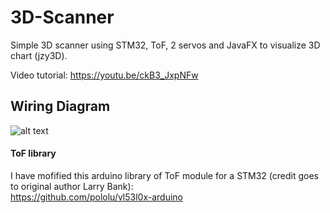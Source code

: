 # 3D-Scanner
 Simple 3D scanner using STM32, ToF, 2 servos and JavaFX to visualize 3D chart (jzy3D).  
   
 Video tutorial: https://youtu.be/ckB3_JxpNFw  
  
## Wiring Diagram
  
![alt text](https://raw.githubusercontent.com/viktorvano/STM32-Bootloader/master/images/STM32F103C8T6_Bottom.jpg?raw=true)  
  
  
#### ToF library  
  
I have mofified this arduino library of ToF module for a STM32 (credit goes to original author Larry Bank):  
https://github.com/pololu/vl53l0x-arduino
